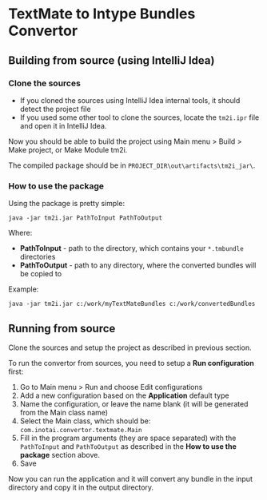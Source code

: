 # TextMate to Intype Bundles Convertor

## Building from source (using IntelliJ Idea)

### Clone the sources

  * If you cloned the sources using IntelliJ Idea internal tools, it should detect the project file
  * If you used some other tool to clone the sources, locate the `tm2i.ipr` file and open it in IntelliJ Idea.

Now you should be able to build the project using Main menu > Build > Make project, or Make Module tm2i.

The compiled package should be in `PROJECT_DIR\out\artifacts\tm2i_jar\`.

### How to use the package

Using the package is pretty simple:

	java -jar tm2i.jar PathToInput PathToOutput

Where:

  * **PathToInput** - path to the directory, which contains your `*.tmbundle` directories
  * **PathToOutput** - path to any directory, where the converted bundles will be copied to

Example:

	java -jar tm2i.jar c:/work/myTextMateBundles c:/work/convertedBundles

## Running from source

Clone the sources and setup the project as described in previous section.

To run the convertor from sources, you need to setup a **Run configuration** first:

1. Go to Main menu > Run and choose Edit configurations
2. Add a new configuration based on the **Application** default type
3. Name the configuration, or leave the name blank (it will be generated from the Main class name)
4. Select the Main class, which should be: `com.inotai.convertor.textmate.Main`
5. Fill in the program arguments (they are space separated) with the `PathToInput` and `PathToOutput` as described in the **How to use the package** section above.
6. Save

Now you can run the application and it will convert any bundle in the input directory and copy it in the output directory.
